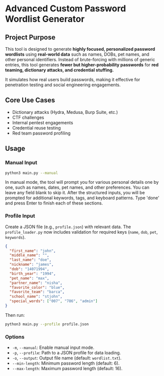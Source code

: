 # Advanced Custom Password Wordlist Generator

## Project Purpose
This tool is designed to generate **highly focused, personalized password wordlists** using **real-world data** such as names, DOBs, pet names, and other personal identifiers. Instead of brute-forcing with millions of generic entries, this tool generates **fewer but higher-probability passwords** for **red teaming, dictionary attacks, and credential stuffing.**

It simulates how real users build passwords, making it effective for penetration testing and social engineering engagements.

## Core Use Cases
- Dictionary attacks (Hydra, Medusa, Burp Suite, etc.)
- CTF challenges
- Internal pentest engagements
- Credential reuse testing
- Red team password profiling

## Usage

### Manual Input
```bash
python3 main.py --manual
```
In manual mode, the tool will prompt you for various personal details one by one, such as names, dates, pet names, and other preferences. You can leave any field blank to skip it. After the structured inputs, you will be prompted for additional keywords, tags, and keyboard patterns. Type 'done' and press Enter to finish each of these sections.

### Profile Input
Create a JSON file (e.g., `profile.json`) with relevant data. The `profile_loader.py` now includes validation for required keys (`name`, `dob`, `pet`, `keywords`).
```json
{
  "first_name": "john",
  "middle_name": "",
  "last_name": "doe",
  "nickname": "james",
  "dob": "14071994",
  "birth_year": "1994",
  "pet_name": "max",
  "partner_name": "nisha",
  "favorite_color": "blue",
  "favorite_team": "barca",
  "school_name": "stjohn",
  "special_words": ["007", "786", "admin"]
}
```
Then run:
```bash
python3 main.py --profile profile.json
```

### Options
- `-m`, `--manual`: Enable manual input mode.
- `-p`, `--profile`: Path to a JSON profile for data loading.
- `-o`, `--output`: Output file name (default: `wordlist.txt`).
- `--min-length`: Minimum password length (default: 6).
- `--max-length`: Maximum password length (default: 16).
